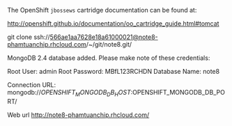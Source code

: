 The OpenShift `jbossews` cartridge documentation can be found at:

http://openshift.github.io/documentation/oo_cartridge_guide.html#tomcat

git clone ssh://566ae1aa7628e18a61000021@note8-phamtuanchip.rhcloud.com/~/git/note8.git/

MongoDB 2.4 database added.  Please make note of these credentials:

   Root User:     admin
   Root Password: MBfL123RCHDN
   Database Name: note8

Connection URL: mongodb://$OPENSHIFT_MONGODB_DB_HOST:$OPENSHIFT_MONGODB_DB_PORT/


Web url http://note8-phamtuanchip.rhcloud.com/
 